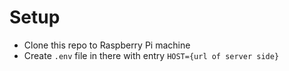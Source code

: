 # Setup

- Clone this repo to Raspberry Pi machine
- Create `.env` file in there with entry `HOST={url of server side}`
